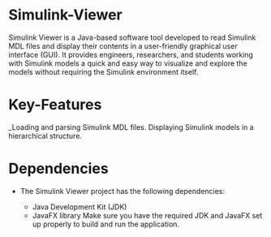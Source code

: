 # Simulink-Viewer
Simulink Viewer is a Java-based software tool developed to read Simulink MDL files and display their contents in a user-friendly graphical user interface (GUI). It provides engineers, researchers, and students working with Simulink models a quick and easy way to visualize and explore the models without requiring the Simulink environment itself.

# Key-Features
_Loading and parsing Simulink MDL files.
Displaying Simulink models in a hierarchical structure.

# Dependencies
* The Simulink Viewer project has the following dependencies:

  * Java Development Kit (JDK)
  * JavaFX library
Make sure you have the required JDK and JavaFX set up properly to build and run the application.
